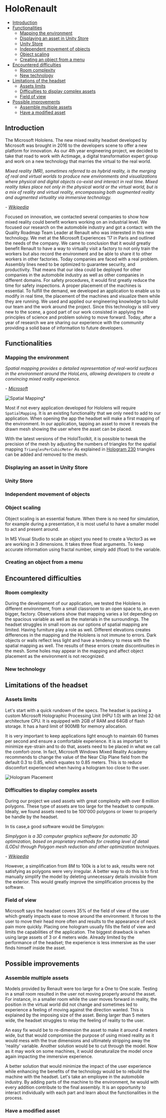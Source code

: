 # HoloRenault

- [Introduction](#introduction)
- [Functionalities](#functionalities)
  - [Mapping the environment](#mapping-the-environment)
  - [Displaying an asset in Unity Store](#displaying-an-asset-in-Unity)
  - [Unity Store](#unity-Store)
  - [Independent movement of objects](#independent-movement-of-objects])
  - [Object scaling](#object-scaling)
  - [Creating an object from a menu](#creating-an-object-from-a-menu)
- [Encountered difficulties](#encountered-difficulties)
  - [Room complexity](#room-complexity)
  - [New technology](#new-technology)
- [Limitations of the headset](#limitations-of-the-headset)
  - [Assets limits](#assets-limits)
  - [Difficulties to display complex assets](#difficulties-to-display-complex-assets)
  - [Field of view](#field-of-view)
- [Possible improvements](#possible-improvements)
  - [Assemble multiple assets](#assemble-multiple-assets)
  - [Have a modified asset](#have-a-modified-asset)

## Introduction

The Microsoft Hololens. The new mixed reality headset developed by Microsoft was brought in 2016 to the developers scene to offer a new platform for innovation.
As our 4th year engineering project, we decided to take that road to work with Actimage, a digital transformation expert group and work on a new technology that marries the virtual to the real world.

*Mixed reality (MR), sometimes referred to as hybrid reality, is the merging of real and virtual worlds to produce new environments and visualizations where physical and digital objects co-exist and interact in real time.
Mixed reality takes place not only in the physical world or the virtual world, but is a mix of reality and virtual reality, encompassing both augmented reality and augmented virtuality via immersive technology.*

*- [Wikipedia](https://en.wikipedia.org/wiki/Mixed_reality)*

Focused on innovation, we contacted several companies to show how mixed reality could benefit workers working on an industrial level.
We focused our research on the automobile industry and got a contact: with the Quality Roadmap Team Leader at Renault who was interested in this new technology.
We met at the Microsoft Experiences ’17 in Paris and outlined the needs of the company.
We came to conclusion that it would greatly benefit Renault to have a way to virtually visit a factory to not only train the workers but also record the environment and be able to share it to other workers in other factories.
Today companies are faced with a real problem. Assembly lines need to be optimized to guarantee security, and productivity.
That means that our idea could be deployed for other companies in the automobile industry as well as other companies in different domains.
For safety procedures, it would first greatly reduce the time for safety inspections.
A proper placement of the machines is essential.
To fulfill the demand, we developed an application to enable us to modify in real time, the placement of the machines and visualize them while they are running.
We used and applied our engineering knowledge to build our team and the work around the project. Since this technology is still very new to the scene, a good part of our work  consisted in applying the principles of science and problem solving to move forward.
Today, after a year of research we are sharing our experience with the community providing a solid base of information to future developers.


## Functionalities
### Mapping the environment

*Spatial mapping provides a detailed representation of real-world surfaces in the environment around the HoloLens, allowing developers to create a convincing mixed reality experience.*

*- [Microsoft](https://docs.microsoft.com/en-us/windows/mixed-reality/spatial-mapping)*

![Spatial Mapping*](img/spatial-mapping.png "Spatial Mapping")

Most if not every application developed for Hololens will require ```SpatialMapping```.
It is an existing functionality that we only need to add to our application.
When opening the app the headset will make a first mapping of the environment.
In our application, tapping an asset to move it reveals the drawn mesh showing the user where the asset can be placed.

With the latest versions of the HololToolkit, it is possible to tweak the precision of the mesh by adjusting the numbers of triangles for the spatial mapping ```TrianglesPerCubicMeter```
As explained in [Hologram 230](https://docs.microsoft.com/en-us/windows/mixed-reality/holograms-230) triangles can be added and removed to the mesh.


### Displaying an asset in Unity Store


### Unity Store


### Independent movement of objects


### Object scaling
Object scaling is an essential feature.
When there is no need for simulation, for example during a presentation, it is most useful to have a smaller model to act and present around.

In MS Visual Studio to scale an object you need to create a Vector3 as we are working in 3 dimensions.
It takes three float arguments.
To keep accurate information using fractal number, simply add (float) to the variable.

### Creating an object from a menu


## Encountered difficulties
### Room complexity
During the development of our application, we tested the Hololens in different environment, from a small classroom to an open space to, an even bigger, factory.
Observations show that mapping varies a lot depending on the spacious variable as well as the materials in the surroundings.
The headset struggles in small room as our options of spatial mapping are limited.
Having furniture play a role as well.
Different elevations creates differences in the mapping and the Hololens is not immune to errors.
Dark objects or walls reflect less light and have a tendency to mess with the spatial mapping as well.
The results of these errors create discontinuities in the mesh.
Some holes may appear in the mapping and affect object placement as the environment is not recognized.

### New technology


## Limitations of the headset
### Assets limits
Let's start with a quick rundown of the specs.
The headset is packing a custom Microsoft Holographic Processing Unit (HPU 1.0) with an Intel 32-bit architecture CPU.
It is equipped with 2GB of RAM and 64GB of flash storage.
It has a hard limit of 900MB for memory allocation.

It is very important to keep applications light enough to maintain 60 frames per second and ensure a comfortable experience.
It is as important to minimize eye-strain and to do that, assets need to be placed in what we call the comfort-zone.
In fact, Microsoft Windows Mixed Reality Academy recommends to change the value of the Near Clip Plane field from the default 0.3 to 0.85, which equates to 0.85 meters.
This is to reduce discomfort experienced when having a hologram too close to the user.

![Hologram Placement](img/hololens-hologram-placement.png "Hologram Placement")


### Difficulties to display complex assets
During our project we used assets with great complexity with over 8 million polygons.
These type of assets are too large for the headset to compute.
Ideally, we found assets need to be 100'000 polygons or lower to properly be handle by the headset.

In tis case,a good software would be Simplygon:

*Simplygon is a 3D computer graphics software for automatic 3D optimization, based on proprietary methods for creating level of detail (LODs) through Polygon mesh reduction and other optimization techniques.*

*- [Wikipedia](https://en.wikipedia.org/wiki/Simplygon)*

However, a simplification from 8M to 100k is a lot to ask, results were not satisfying as polygons were very irregular.
A better way to do this is to first manually simplify the model by deleting unnecessary details invisible from the exterior.
This would greatly improve the simplification process by the software.

### Field of view
Microsoft says the headset covers 35% of the field of view of the user which greatly impacts ease to move around the environment.
It forces to the user to move their head more often and results to the appearance of neck pain more quickly.
Placing one hologram usually fills the field of view and limits the capabilities of the application.
The biggest drawback is when using large assets of 3 or 4 meters wide.
Already limited by the performance of the headset; the experience is less immersive as the user finds himself inside the asset.

## Possible improvements
### Assemble multiple assets
Models provided by Renault were too large for a One to One scale.
Testing in a small room resulted in the user not moving properly around the asset.
For instance, in a smaller room while the user moves forward in reality, the position in the virtual world did not change and sometimes led to experience a feeling of moving against the direction wanted.
This is explained by the imposing size of the asset.
Being larger than 5 meters wide, the headset struggles to relay the feeling of reality to the user.

An easy fix would be to re-dimension the asset to make it around 4 meters wide, but that would compromise the purpose of using mixed reality as it would mess with the true dimensions and ultimately  stripping away the 'reality' variable.
Another solution would be to cut through the model.
Now as it may work on some machines, it would denaturalize the model once again impacting the immersive experience.

A better solution that would minimize the impact of the user experience while enhancing the benefits of the technology would be to rebuild the machine with the headset.
Let's take an employee in the automobile industry.
By adding parts of the machine to the environment, he would with every addition contribute to the final assembly.
It is an opportunity to interact individually with each part and learn about the functionalities in the process.

### Have a modified asset
